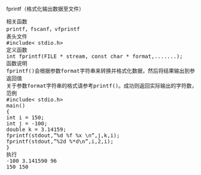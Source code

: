 fprintf（格式化输出数据至文件）
<pre>相关函数
printf，fscanf，vfprintf
表头文件
#include< stdio.h>
定义函数
int fprintf(FILE * stream, const char * format,.......);
函数说明
fprintf()会根据参数format字符串来转换并格式化数据，然后将结果输出到参数stream指定的文件中，直到出现字符串结束('\0')为止。
返回值
关于参数format字符串的格式请参考printf()。成功则返回实际输出的字符数，失败则返回-1，错误原因存于errno中。
范例
#include< stdio.h>
main()
{
int i = 150;
int j = -100;
double k = 3.14159;
fprintf(stdout,”%d %f %x \n”,j,k,i);
fprintf(stdout,”%2d %*d\n”,i,2,i);
}
执行
-100 3.141590 96
150 150</pre>